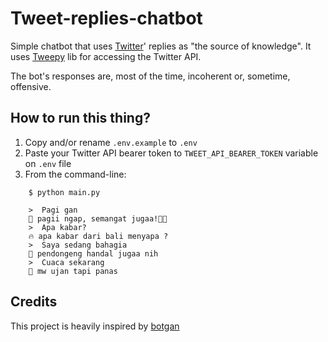 # Tweet-replies-chatbot
Simple chatbot that uses [Twitter](https://twitter.com/)' replies as "the source of knowledge".
It uses [Tweepy](https://www.tweepy.org/) lib for accessing the Twitter API.

The bot's responses are, most of the time, incoherent or, sometime, offensive.

How to run this thing?
---------------------- 
1. Copy and/or rename `.env.example` to `.env`
2. Paste your Twitter API bearer token to `TWEET_API_BEARER_TOKEN` variable on `.env` file
3. From the command-line:
```
    $ python main.py
    
    >  Pagi gan
    🌻 pagii ngap, semangat jugaa!💪🤍
    >  Apa kabar?
    🔥 apa kabar dari bali menyapa ?
    >  Saya sedang bahagia
    🌻 pendongeng handal jugaa nih
    >  Cuaca sekarang
    🌻 mw ujan tapi panas
```
Credits
----------------------
This project is heavily inspired by [botgan](https://github.com/geovedi/botgan)
